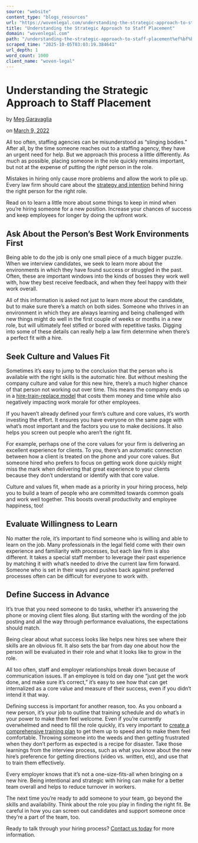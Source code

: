 ```yaml
---
source: "website"
content_type: "blogs_resources"
url: "https://wovenlegal.com/understanding-the-strategic-approach-to-staff-placement%ef%bf%bc/"
title: "Understanding the Strategic Approach to Staff Placement"
domain: "wovenlegal.com"
path: "/understanding-the-strategic-approach-to-staff-placement%ef%bf%bc/"
scraped_time: "2025-10-05T03:03:19.384641"
url_depth: 1
word_count: 1000
client_name: "woven-legal"
---
```


# Understanding the Strategic Approach to Staff Placement

by [Meg Garavaglia](https://wovenlegal.com/author/meg/)

on [March 9, 2022](https://wovenlegal.com/2022/03/09/)

All too often, staffing agencies can be misunderstood as “slinging bodies.” After all, by the time someone reaches out to a staffing agency, they have an urgent need for help. But we approach this process a little differently. As much as possible, placing someone in the role quickly remains important, but not at the expense of putting the _right_ person in the role.

Mistakes in hiring only cause more problems and allow the work to pile up. Every law firm should care about the [strategy and intention](https://wovenlegal.com/faq/) behind hiring the right person for the right role.

Read on to learn a little more about some things to keep in mind when you’re hiring someone for a new position. Increase your chances of success and keep employees for longer by doing the upfront work.

## Ask About the Person’s Best Work Environments First

Being able to do the job is only one small piece of a much bigger puzzle. When we interview candidates, we seek to learn more about the environments in which they have found success or struggled in the past. Often, these are important windows into the kinds of bosses they work well with, how they best receive feedback, and when they feel happy with their work overall.

All of this information is asked not just to learn more about the candidate, but to make sure there’s a match on both sides. Someone who thrives in an environment in which they are always learning and being challenged with new things might do well in the first couple of weeks or months in a new role, but will ultimately feel stifled or bored with repetitive tasks. Digging into some of these details can really help a law firm determine when there’s a perfect fit with a hire.

## Seek Culture and Values Fit

Sometimes it’s easy to jump to the conclusion that the person who is available with the right skills is the automatic hire. But without meshing the company culture and value for this new hire, there’s a much higher chance of that person not working out over time. This means the company ends up in a [hire-train-replace model](https://wovenlegal.com/5-things-youll-hear-in-law-firms-with-high-turnover/) that costs them money and time while also negatively impacting work morale for other employees.

If you haven’t already defined your firm’s culture and core values, it’s worth investing the effort. It ensures you have everyone on the same page with what’s most important and the factors you use to make decisions. It also helps you screen out people who aren’t the right fit.

For example, perhaps one of the core values for your firm is delivering an excellent experience for clients. To you, there’s an automatic connection between how a client is treated on the phone and your core values. But someone hired who prefers to focus on getting work done quickly might miss the mark when delivering that great experience to your clients because they don’t understand or identify with that core value.

Culture and values fit, when made as a priority in your hiring process, help you to build a team of people who are committed towards common goals and work well together. This boosts overall productivity and employee happiness, too!

## Evaluate Willingness to Learn

No matter the role, it’s important to find someone who is willing and able to learn on the job. Many professionals in the legal field come with their own experience and familiarity with processes, but each law firm is also different. It takes a special staff member to leverage their past experience by matching it with what’s needed to drive the current law firm forward. Someone who is set in their ways and pushes back against preferred processes often can be difficult for everyone to work with.

## Define Success in Advance

It’s true that you need someone to do tasks, whether it’s answering the phone or moving client files along. But starting with the wording of the job posting and all the way through performance evaluations, the expectations should match.

Being clear about what success looks like helps new hires see where their skills are an obvious fit. It also sets the bar from day one about how the person will be evaluated in their role and what it looks like to grow in the role.

All too often, staff and employer relationships break down because of communication issues. If an employee is told on day one “just get the work done, and make sure it’s correct,” it’s easy to see how that can get internalized as a core value and measure of their success, even if you didn’t intend it that way.

Defining success is important for another reason, too. As you onboard a new person, it’s your job to outline that training schedule and do what’s in your power to make them feel welcome. Even if you’re currently overwhelmed and need to fill the role quickly, it’s very important to [create a comprehensive training plan](https://www.businessnewsdaily.com/15839-new-hire-training.html#:~:text=A%20new%20hire%20training%20plan%20helps%20business%20leaders%20bring%20new,fit%20into%20the%20larger%20organization.) to get them up to speed and to make them feel comfortable. Throwing someone into the weeds and then getting frustrated when they don’t perform as expected is a recipe for disaster. Take those learnings from the interview process, such as what you know about the new hire’s preference for getting directions (video vs. written, etc), and use that to train them effectively.

Every employer knows that it’s not a one-size-fits-all when bringing on a new hire. Being intentional and strategic with hiring can make for a better team overall and helps to reduce turnover in workers.

The next time you’re ready to add someone to your team, go beyond the skills and availability. Think about the role you play in finding the right fit. Be careful in how you can screen out candidates and support someone once they’re a part of the team, too.

Ready to talk through your hiring process? [Contact us today](https://wovenlegal.com/#contact) for more information.